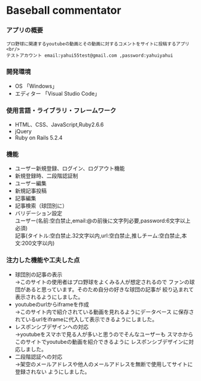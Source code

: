 # Baseball commentator

### アプリの概要
    プロ野球に関連するyoutubeの動画とその動画に対するコメントをサイトに投稿するアプリ<br/>
    テストアカウント email:yahui55test@gmail.com ,password:yahuiyahui

### 開発環境
* OS 「Windows」
* エディター 「Visual Studio Code」

### 使用言語・ライブラリ・フレームワーク
* HTML、CSS、JavaScript,Ruby2.6.6
* jQuery
* Ruby on Rails 5.2.4

### 機能
* ユーザー新規登録、ログイン、ログアウト機能
* 新規登録時、二段階認証制
* ユーザー編集
* 新規記事投稿
* 記事編集
* 記事検索（球団別に）
* バリデーション設定
        <br/>ユーザー(名前:空白禁止,email:@の前後に文字列必要,password:6文字以上必須)
        <br/>記事(タイトル:空白禁止.32文字以内,url:空白禁止,推しチーム:空白禁止,本文:200文字以内)  

### 注力した機能や工夫した点
* 球団別の記事の表示<br/>→このサイトの使用者はプロ野球をよくみる人が想定されるので
    ファンの球団があると思っています。そのため自分の好きな球団の記事が
    絞り込まれて表示されるようにしました。
* youtubeのurlからiframeを作成<br/>→このサイト内で紹介されている動画を見れるようにデータベース
    に保存されているurlをiframeに代入して表示できるようにしました。
* レスポンシブデザインへの対応<br/>→youtubeをスマホで見る人が多いと思うのでそんなユーザーも
    スマホからこのサイトでyoutubeの動画を紹介できるように
    レスポンシブデザインに対応しました。
* 二段階認証への対応<br/>→架空のメールアドレスや他人のメールアドレスを無断で使用してサイトに登録されない
ようにしました。

